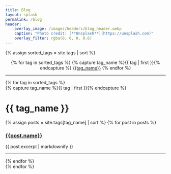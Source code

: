 ```yaml
---
title: Blog
layout: splash
permalink: /blog
header:
    overlay_image: /images/headers/blog_header.webp
    caption: "Photo credit: [**Unsplash**](https://unsplash.com)"
    overlay_filter: rgba(0, 0, 0, 0.6)
---
```


{% assign sorted_tags = site.tags | sort %}

<center>
{% for tag in sorted_tags %}
{% capture tag_name %}{{ tag | first }}{% endcapture %}
<a class="hov" href="{{site.baseurl}}/blog/#{{tag_name|slugize}}">{{tag_name}}</a>
{% endfor %}
</center>

<hr class="art-sep">

<div id="archives">
  {% for tag in sorted_tags %}
  <div class="archive-group">
    {% capture tag_name %}{{ tag | first }}{% endcapture %}
    <div id="#{{ tag_name | slugize }}"></div>
    <h1 class="tag-head">{{ tag_name }}</h1>
    <a name="{{ tag_name | slugize }}"></a>
    {% assign posts = site.tags[tag_name] | sort %}
    {% for post in posts %}
    <article class="archive-item">
      <h3>
        <a href="{{ site.baseurl }}{{ post.url }}"
           rel="noopener noreferrer nofollow"
           target="_blank">{{post.name}}</a>
      </h3>
      <p>{{ post.excerpt | markdownify }}</p>
      <hr>
    </article>
    {% endfor %}
  </div>
  {% endfor %}
</div>
